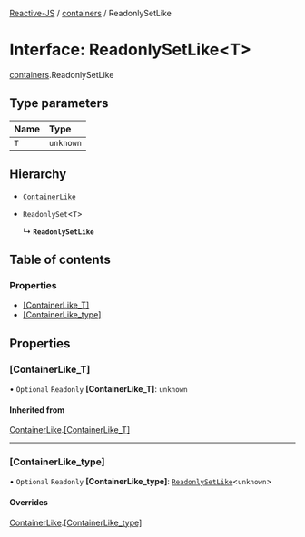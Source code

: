 [Reactive-JS](../README.md) / [containers](../modules/containers.md) / ReadonlySetLike

# Interface: ReadonlySetLike<T\>

[containers](../modules/containers.md).ReadonlySetLike

## Type parameters

| Name | Type |
| :------ | :------ |
| `T` | `unknown` |

## Hierarchy

- [`ContainerLike`](containers.ContainerLike.md)

- `ReadonlySet`<`T`\>

  ↳ **`ReadonlySetLike`**

## Table of contents

### Properties

- [[ContainerLike\_T]](containers.ReadonlySetLike.md#[containerlike_t])
- [[ContainerLike\_type]](containers.ReadonlySetLike.md#[containerlike_type])

## Properties

### [ContainerLike\_T]

• `Optional` `Readonly` **[ContainerLike\_T]**: `unknown`

#### Inherited from

[ContainerLike](containers.ContainerLike.md).[[ContainerLike_T]](containers.ContainerLike.md#[containerlike_t])

___

### [ContainerLike\_type]

• `Optional` `Readonly` **[ContainerLike\_type]**: [`ReadonlySetLike`](containers.ReadonlySetLike.md)<`unknown`\>

#### Overrides

[ContainerLike](containers.ContainerLike.md).[[ContainerLike_type]](containers.ContainerLike.md#[containerlike_type])
